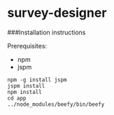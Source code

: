 # survey-designer


###Installation instructions

Prerequisites:
- npm
- jspm

```
npm -g install jspm
jspm install
npm install
cd app
../node_modules/beefy/bin/beefy
```
